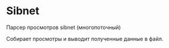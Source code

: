 # Sibnet
Парсер просмотров sibnet (многопоточный)

Собирает просмотры и выводит полученные данные в файл.

